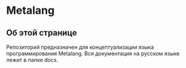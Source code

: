 # Metalang
Об этой странице
-

Репозиторий предназначен для концептуализации языка программирования Metalang.
Вся документация на русском языке лежит в папке docs.
